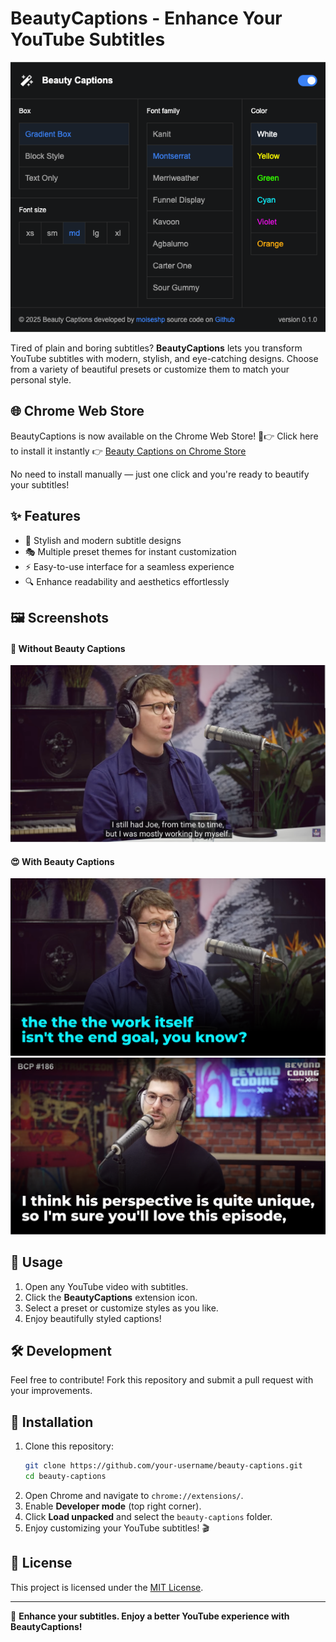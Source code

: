 # BeautyCaptions - Enhance Your YouTube Subtitles

<div align="center">
  <img src="images/Extension-Screenshot.png" alt="Extension-Screenshot" />
</div>

Tired of plain and boring subtitles? **BeautyCaptions** lets you transform YouTube subtitles with modern, stylish, and eye-catching designs. Choose from a variety of beautiful presets or customize them to match your personal style.

## 🌐 Chrome Web Store

BeautyCaptions is now available on the Chrome Web Store! 🎉👉 Click here to install it instantly
👉 [Beauty Captions on Chrome Store](https://chromewebstore.google.com/detail/beauty-captions/eembiadjolglgmogjimbkgggahmfgemk)

No need to install manually — just one click and you're ready to beautify your subtitles!

## ✨ Features

- 🎨 Stylish and modern subtitle designs
- 🎭 Multiple preset themes for instant customization
- ⚡ Easy-to-use interface for a seamless experience
- 🔍 Enhance readability and aesthetics effortlessly

## 🖼 Screenshots

#### 🤨 Without Beauty Captions

![Without Beauty Captions](images/Without-Beauty-Captions-01.png)

#### 😍 With Beauty Captions

![With Beauty Captions 01](images/With-Beauty-Captions-01.png)  
![With Beauty Captions 02](images/With-Beauty-Captions-02.png)

## 📌 Usage

1. Open any YouTube video with subtitles.
2. Click the **BeautyCaptions** extension icon.
3. Select a preset or customize styles as you like.
4. Enjoy beautifully styled captions!

## 🛠 Development

Feel free to contribute! Fork this repository and submit a pull request with your improvements.

## 🚀 Installation

1. Clone this repository:
   ```sh
   git clone https://github.com/your-username/beauty-captions.git
   cd beauty-captions
   ```
2. Open Chrome and navigate to `chrome://extensions/`.
3. Enable **Developer mode** (top right corner).
4. Click **Load unpacked** and select the `beauty-captions` folder.
5. Enjoy customizing your YouTube subtitles! 🎬

## 📜 License

This project is licensed under the [MIT License](LICENSE).

---

💖 **Enhance your subtitles. Enjoy a better YouTube experience with BeautyCaptions!**
